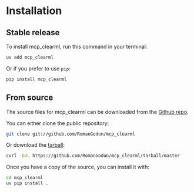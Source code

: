 # Installation

## Stable release

To install mcp_clearml, run this command in your terminal:

```sh
uv add mcp_clearml
```

Or if you prefer to use `pip`:

```sh
pip install mcp_clearml
```

## From source

The source files for mcp_clearml can be downloaded from the [Github repo](https://github.com/RomanGodun/mcp_clearml).

You can either clone the public repository:

```sh
git clone git://github.com/RomanGodun/mcp_clearml
```

Or download the [tarball](https://github.com/RomanGodun/mcp_clearml/tarball/master):

```sh
curl -OJL https://github.com/RomanGodun/mcp_clearml/tarball/master
```

Once you have a copy of the source, you can install it with:

```sh
cd mcp_clearml
uv pip install .
```
